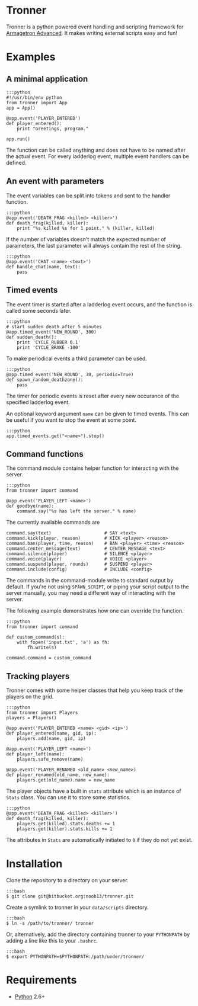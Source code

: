 Tronner
=======

Tronner is a python powered event handling and scripting framework for [Armagetron Advanced](http://armagetronad.net). It makes writing external scripts easy and fun!


# Examples
## A minimal application
    :::python
    #!/usr/bin/env python
    from tronner import App
    app = App()

    @app.event('PLAYER_ENTERED')
    def player_entered():
        print "Greetings, program."

    app.run()

The function can be called anything and does not have to be named after the actual event. For every ladderlog event, multiple event handlers can be defined.

## An event with parameters

The event variables can be split into tokens and sent to the handler function.

    :::python
    @app.event('DEATH_FRAG <killed> <killer>')
    def death_frag(killed, killer):
        print "%s killed %s for 1 point." % (killer, killed)

If the number of variables doesn't match the expected number of parameters, the last parameter will always contain the rest of the string.

    :::python
    @app.event('CHAT <name> <text>')
    def handle_chat(name, text):
        pass

## Timed events
The event timer is started after a ladderlog event occurs, and the function is called some seconds later.

    :::python
    # start sudden death after 5 minutes
    @app.timed_event('NEW_ROUND', 300)
    def sudden_death():
        print 'CYCLE_RUBBER 0.1'
        print 'CYCLE_BRAKE -100'

To make periodical events a third parameter can be used.

    :::python
    @app.timed_event('NEW_ROUND', 30, periodic=True)
    def spawn_random_deathzone():
        pass

The timer for periodic events is reset after every new occurance of the specified ladderlog event.

An optional keyword argument `name` can be given to timed events. This can be useful if you want to stop the event at some point.
    
    :::python
    app.timed_events.get("<name>").stop()

## Command functions
The command module contains helper function for interacting with the server.

    :::python
    from tronner import command

    @app.event('PLAYER_LEFT <name>')
    def goodbye(name):
        command.say("%s has left the server." % name)

The currently available commands are

    command.say(text)                    # SAY <text>
    command.kick(player, reason)         # KICK <player> <reason>
    command.ban(player, time, reason)    # BAN <player> <time> <reason>
    command.center_message(text)         # CENTER_MESSAGE <text>
    command.silence(player)              # SILENCE <player>
    command.voice(player)                # VOICE <player>
    command.suspend(player, rounds)      # SUSPEND <player>
    command.include(config)              # INCLUDE <config>

The commands in the command-module write to standard output by default. If you're not using `SPAWN_SCRIPT`, or piping your script output to the server manually, you may need a different way of interacting with the server.

The following example demonstrates how one can override the function.
    
    :::python
    from tronner import command

    def custom_command(s):
        with fopen('input.txt', 'a') as fh:
            fh.write(s) 

    command.command = custom_command

## Tracking players

Tronner comes with some helper classes that help you keep track of the players on the grid.

    :::python
    from tronner import Players
    players = Players()

    @app.event('PLAYER_ENTERED <name> <gid> <ip>')
    def player_entered(name, gid, ip):
        players.add(name, gid, ip)

    @app.event('PLAYER_LEFT <name>')
    def player_left(name):
        players.safe_remove(name)

    @app.event('PLAYER_RENAMED <old_name> <new_name>)
    def player_renamed(old_name, new_name):
        players.get(old_name).name = new_name

The player objects have a built in `stats` attribute which is an instance of `Stats` class. You can use it to store some statistics.

    :::python
    @app.event('DEATH_FRAG <killed> <killer>')
    def death_frag(killed, killer):
        players.get(killed).stats.deaths += 1
        players.get(killer).stats.kills += 1

The attributes in `Stats` are automatically initiated to `0` if they do not yet exist.

# Installation
Clone the repository to a directory on your server.

    :::bash
    $ git clone git@bitbucket.org:noob13/tronner.git

Create a symlink to tronner in your `data/scripts` directory.

    :::bash
    $ ln -s /path/to/tronner/ tronner

Or, alternatively, add the directory containing tronner to your `PYTHONPATH` by adding a line like this to your `.bashrc`.

    :::bash
    $ export PYTHONPATH=$PYTHONPATH:/path/under/tronner/

# Requirements

- [Python](http://python.org) 2.6+

